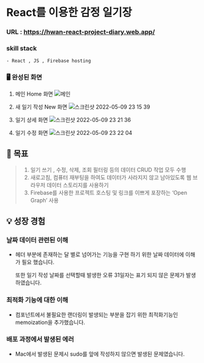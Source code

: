 # React를 이용한 감정 일기장

### URL : https://hwan-react-project-diary.web.app/ 

### skill stack
    - React , JS , Firebase hosting 

### 🖥 완성된 화면 

 1. 메인 Home 화면 
 ![메인](https://user-images.githubusercontent.com/63918911/167430564-2c559fcd-d4a1-40be-b684-1df1cdb2e53f.png)


 2. 새 일기 작성 New 화면 
![스크린샷 2022-05-09 23 15 39](https://user-images.githubusercontent.com/63918911/167429915-b3cfd3e3-9b03-404e-b919-9d5116bfff79.png)


 3. 일기 상세 화면 
![스크린샷 2022-05-09 23 21 36](https://user-images.githubusercontent.com/63918911/167430713-655cf6ef-6d35-434f-a0e0-412af0ad2b6c.png)


 4. 일기 수정 화면
![스크린샷 2022-05-09 23 22 04](https://user-images.githubusercontent.com/63918911/167430795-4d7f5390-6c08-426b-a26a-1e67b678dc4e.png)

 
 ## 🎯 목표
 > 1.  일기 쓰기 , 수정, 삭제, 조회 필터링 등의 데이터 CRUD 작업 모두 수행
 > 2.  새로고침, 컴퓨터 재부팅을 하여도 데이터가 사라지지 않고 남아있도록 웹 브라우저 데이터 스토리지를 사용하기
 > 3.  Firebase를 사용한 프로젝트 호스팅 및 링크를 이쁘게 포장하는 ‘Open Graph’ 사용


## 💡 성장 경험

### 날짜 데이터 관련된 이해

- 헤더 부분에 존재하는 달 별로 넘어가는 기능을 구현 하기 위한 날짜 데이터에 이해가 필요 했습니다.

    또한 일기 작성 날짜를 선택할때 발생한 오류 31일자는 표기 되지 않은 문제가 발생하였습니다.

### 최적화 기능에 대한 이해

- 컴포넌트에서 불필요한 랜더링이 발생되는 부분을 잡기 위한 최적화기능인 memoization을 추가했습니다.

### 배포 과정에서 발생된 에러

- Mac에서 발생된 문제시 sudo를 앞에 작성하지 않으면 발생된 문제였습니다.


